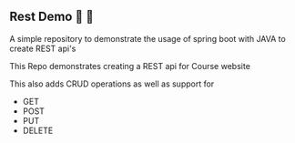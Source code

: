 ## Rest Demo :tada: :rocket:
A simple repository to demonstrate the usage of spring boot with JAVA to create REST api's

This Repo demonstrates creating a REST api for Course website

This also adds CRUD operations as well as support for
- GET
- POST
- PUT
- DELETE

